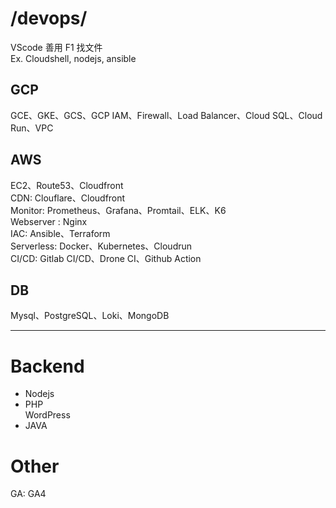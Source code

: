 
# /devops/

VScode 善用 F1 找文件  
Ex. Cloudshell, nodejs, ansible  

## GCP
GCE、GKE、GCS、GCP IAM、Firewall、Load Balancer、Cloud SQL、Cloud Run、VPC  
  
## AWS  
EC2、Route53、Cloudfront  
CDN: Clouflare、Cloudfront  
Monitor: Prometheus、Grafana、Promtail、ELK、K6  
Webserver : Nginx  
IAC: Ansible、Terraform  
Serverless: Docker、Kubernetes、Cloudrun  
CI/CD: Gitlab CI/CD、Drone CI、Github Action  

## DB 
Mysql、PostgreSQL、Loki、MongoDB

--- 
# Backend
* Nodejs  
* PHP  
WordPress  
* JAVA  

# Other
GA: GA4 